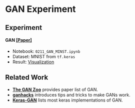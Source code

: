 # GAN Experiment

## Experiment

#### GAN [[Paper]](https://arxiv.org/abs/1406.2661)
- Notebook: `0211_GAN_MINST.ipynb`
- Dataset: MNIST from `tf.keras`
- Result: [Visualization](https://sysu-zjw.github.io/GAN-Experiment/html/0211_GAN_MINST/)





## Related Work
- [**The GAN Zoo**](https://github.com/hindupuravinash/the-gan-zoo) provides paper list of GAN.
- [**ganhacks**](https://github.com/soumith/ganhacks) introduces tips and tricks to make GANs work.
- [**Keras-GAN**](https://github.com/eriklindernoren/Keras-GAN) lists most keras implementations of GAN.
